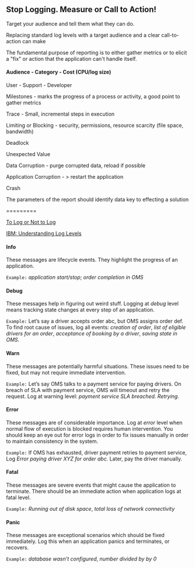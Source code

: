 ## Stop Logging. Measure or Call to Action!

Target your audience and tell them what they can do.

Replacing standard log levels with a target audience and a clear call-to-action can make



The fundamental purpose of reporting is to either gather metrics or to elicit a "fix" or action that the application can't handle itself.

#### Audience - Category - Cost (CPU/log size)

User - Support - Developer

Milestones - marks the progress of a process or activity, a good point to gather metrics

Trace - Small, incremental steps in execution

Limiting or Blocking - security, permissions, resource scarcity (file space, bandwidth)

Deadlock

Unexpected Value

Data Corruption - purge corrupted data, reload if possible

Application Corruption - > restart the application

Crash

The parameters of the report should identify data key to effecting a solution

=========

[To Log or Not to Log](https://getpocket.com/a/read/2187810674)

[IBM: Understanding Log Levels](https://www.ibm.com/support/knowledgecenter/en/SSEP7J_10.2.2/com.ibm.swg.ba.cognos.ug_rtm_wb.10.2.2.doc/c_n30e74.html)

#### Info

These messages are lifecycle events. They highlight the progress of an application.

`Example:` *application start/stop*; *order completion in OMS*

#### Debug

These messages help in figuring out weird stuff. Logging at *debug* level means tracking state changes at every step of an application.

`Example:` Let’s say a driver accepts order abc, but OMS assigns order def. To find root cause of issues, log all events: *creation of order*, *list of eligible drivers for an order*, *acceptance of booking by a driver*, *saving state in OMS.*

#### Warn

These messages are potentially harmful situations. These issues need to be fixed, but may not require immediate intervention.

`Example:` Let’s say OMS talks to a payment service for paying drivers. On breach of SLA with payment service, OMS will timeout and retry the request. Log at warning level: *payment service SLA breached. Retrying.*

#### Error

These messages are of considerable importance. Log at *error* level when normal flow of execution is blocked requires human intervention. You should keep an eye out for error logs in order to fix issues manually in order to maintain consistency in the system.

`Example:` If OMS has exhausted, driver payment retries to payment service, Log *Error paying driver XYZ for order abc.* Later, pay the driver manually.

#### Fatal

These messages are severe events that might cause the application to terminate. There should be an immediate action when application logs at fatal level.

`Example:` *Running out of disk space*, *total loss of network connectivity*

#### Panic

These messages are exceptional scenarios which should be fixed immediately. Log this when an application panics and terminates, or recovers.

`Example:` *database wasn’t configured*, *number divided by by 0*

 
